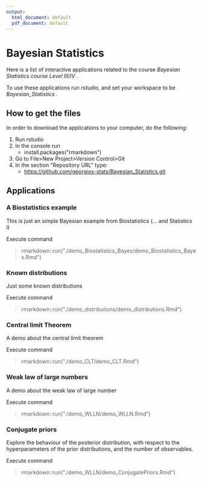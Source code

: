 ```yaml
---
output:
  html_document: default
  pdf_document: default
---
```

# Bayesian Statistics

Here is a list of interactive applications related to the course *Bayesian Statistics course Level III/IV* .

To use these applications run *rstudio*, and set your workspace to be *Bayesian_Statistics* .

## How to get the files

In order to download the applications to your computer, do the following:

1. Run rstudio
  1. In the console run  
      * install.packages("rmarkdown")
  2. Go to File>New Project>Version Control>Git  
  3. In the section "Repository URL" type: 
      * https://github.com/georgios-stats/Bayesian_Statistics.git

## Applications

### A Biostatistics example

This is just an simple Bayesian example from Biostatistics (... and Statistics I)

Execute command

  > rmarkdown::run("./demo_Biostatistics_Bayes/demo_Biostatistics_Bayes.Rmd")

### Known distributions

Just some known distributions

Execute command

  > rmarkdown::run("./demo_distributions/demo_distributions.Rmd")

### Central limit Theorem

A demo about the central limit theorem

Execute command

  > rmarkdown::run("./demo_CLT/demo_CLT.Rmd")

### Weak law of large numbers

A demo about the weak law of large number

Execute command

  > rmarkdown::run("./demo_WLLN/demo_WLLN.Rmd")

### Conjugate priors

Explore the behaviour of the posterior distribution, with respect to the hyperparameters of the prior distributions, and the number of observables. 

Execute command

  > rmarkdown::run("./demo_WLLN/demo_ConjugatePriors.Rmd")





  